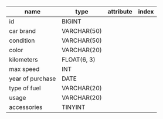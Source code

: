 <!-- auto usate messe in vendita da un concessionario -->
<!-- auto in generale, non la singola auto -->
<!-- campi che tutte le auto hanno in comune -->
<!-- Sto registrando l'auto fisica o l'esistanza di questa auto? -->

| name             | type        | attribute | index |
| ---------------- | ----------- | --------- | ----- |
| id               | BIGINT      |
| car brand        | VARCHAR(50) |
| condition        | VARCHAR(50) |
| color            | VARCHAR(20) |
| kilometers       | FLOAT(6, 3) |
| max speed        | INT         |
| year of purchase | DATE        |
| type of fuel     | VARCHAR(20) |
| usage            | VARCHAR(20) |
| accessories      | TINYINT     |
